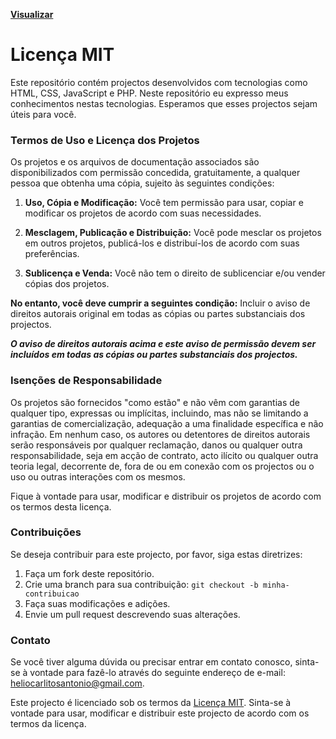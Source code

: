 **[Visualizar](https://hcadeveloper.github.io/Aviso-de-Uso-de-Cookies/)**
# Licença MIT

Este repositório contém projectos desenvolvidos com tecnologias como HTML, CSS, JavaScript e PHP. Neste repositório eu expresso meus conhecimentos nestas tecnologias. Esperamos que esses projectos sejam úteis para você.

### Termos de Uso e Licença dos Projetos

Os projetos e os arquivos de documentação associados são disponibilizados com permissão concedida, gratuitamente, a qualquer pessoa que obtenha uma cópia, sujeito às seguintes condições:

1. **Uso, Cópia e Modificação:** Você tem permissão para usar, copiar e modificar os projetos de acordo com suas necessidades.

2. **Mesclagem, Publicação e Distribuição:** Você pode mesclar os projetos em outros projetos, publicá-los e distribuí-los de acordo com suas preferências.

3. **Sublicença e Venda:** Você não tem o direito de sublicenciar e/ou vender cópias dos projetos.

**No entanto, você deve cumprir a seguintes condição:** Incluir o aviso de direitos autorais original em todas as cópias ou partes substanciais dos projectos.

***_O aviso de direitos autorais acima e este aviso de permissão devem ser incluídos em todas as cópias ou partes substanciais dos projectos._***

### Isenções de Responsabilidade

Os projetos são fornecidos "como estão" e não vêm com garantias de qualquer tipo, expressas ou implícitas, incluindo, mas não se limitando a garantias de comercialização, adequação a uma finalidade específica e não infração. Em nenhum caso, os autores ou detentores de direitos autorais serão responsáveis por qualquer reclamação, danos ou qualquer outra responsabilidade, seja em acção de contrato, acto ilícito ou qualquer outra teoria legal, decorrente de, fora de ou em conexão com os projectos ou o uso ou outras interações com os mesmos.

Fique à vontade para usar, modificar e distribuir os projetos de acordo com os termos desta licença.

### Contribuições

Se deseja contribuir para este projecto, por favor, siga estas diretrizes:

1. Faça um fork deste repositório.
2. Crie uma branch para sua contribuição: `git checkout -b minha-contribuicao`
3. Faça suas modificações e adições.
4. Envie um pull request descrevendo suas alterações.

### Contato

Se você tiver alguma dúvida ou precisar entrar em contato conosco, sinta-se à vontade para fazê-lo através do seguinte endereço de e-mail: [heliocarlitosantonio@gmail.com](mailto:heliocarlitosantonio@gmail.com).

Este projecto é licenciado sob os termos da [Licença MIT](LICENSE). Sinta-se à vontade para usar, modificar e distribuir este projecto de acordo com os termos da licença.
